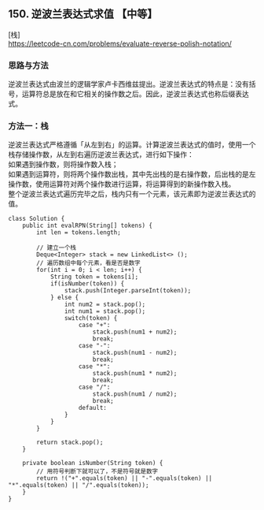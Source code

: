 ## 150. 逆波兰表达式求值 【中等】     
[栈]     
https://leetcode-cn.com/problems/evaluate-reverse-polish-notation/     

### 思路与方法     
逆波兰表达式由波兰的逻辑学家卢卡西维兹提出。逆波兰表达式的特点是：没有括号，运算符总是放在和它相关的操作数之后。因此，逆波兰表达式也称后缀表达式。      
### 方法一：栈
逆波兰表达式严格遵循「从左到右」的运算。计算逆波兰表达式的值时，使用一个栈存储操作数，从左到右遍历逆波兰表达式，进行如下操作：     
如果遇到操作数，则将操作数入栈；      
如果遇到运算符，则将两个操作数出栈，其中先出栈的是右操作数，后出栈的是左操作数，使用运算符对两个操作数进行运算，将运算得到的新操作数入栈。       
整个逆波兰表达式遍历完毕之后，栈内只有一个元素，该元素即为逆波兰表达式的值。      
```
class Solution {
    public int evalRPN(String[] tokens) {
        int len = tokens.length;

        // 建立一个栈
        Deque<Integer> stack = new LinkedList<> ();
        // 遍历数组中每个元素，看是否是数字
        for(int i = 0; i < len; i++) {
            String token = tokens[i];
            if(isNumber(token)) {
                stack.push(Integer.parseInt(token));
            } else {
                int num2 = stack.pop();
                int num1 = stack.pop();
                switch(token) {
                    case "+":
                        stack.push(num1 + num2);
                        break;
                    case "-":
                        stack.push(num1 - num2);
                        break;
                    case "*":
                        stack.push(num1 * num2);
                        break;
                    case "/":
                        stack.push(num1 / num2);
                        break;
                    default:
                }
            }
        }

        return stack.pop();
    }

    private boolean isNumber(String token) {
        // 用符号判断下就可以了，不是符号就是数字
        return !("+".equals(token) || "-".equals(token) || "*".equals(token) || "/".equals(token));
    }
}
```



